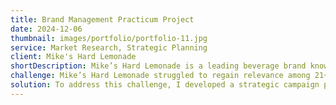 ```yaml
---
title: Brand Management Practicum Project
date: 2024-12-06
thumbnail: images/portfolio/portfolio-11.jpg
service: Market Research, Strategic Planning
client: Mike's Hard Lemonade
shortDescription: Mike’s Hard Lemonade is a leading beverage brand known for its unique flavor and vibrant personality. My role in this project focused on identifying market opportunities, optimizing strategies, and supporting the brand's growth in competitive segments.
challenge: Mike’s Hard Lemonade struggled to regain relevance among 21+ customers and lacked association with any specific drinking occasion. The brand needed a fresh approach to re-engage its audience and carve out a unique space in the competitive beverage market.
solution: To address this challenge, I developed a strategic campaign promoting Mike’s Hard Lemonade Zero Sugar during the tailgate football season. By aligning the brand with a beloved social occasion and highlighting the zero-sugar offering, the campaign appealed to health-conscious consumers while embracing the spirit of football season.
---
```



